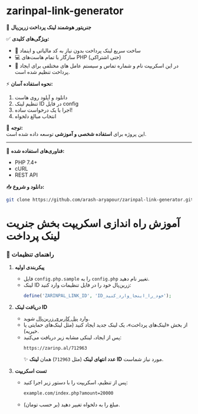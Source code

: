 # zarinpal-link-generator
🔗 **جنریتور هوشمند لینک پرداخت زرین‌پال**  

✅ **ویژگی‌های کلیدی:**  
- 🚀 ساخت سریع لینک پرداخت بدون نیاز به کد مالیاتی و اینماد  
- 💻 سازگار با تمام هاست‌های PHP (حتی اشتراکی)  
- 📱 در این اسکریپت نام و شماره تماس و سیستم عامل های مختلفی برای ایجاد پرداخت تنظیم شده است. 

⚡ **نحوه استفاده آسان:**  
1. دانلود و آپلود روی هاست  
2. تنظیم لینک ID در فایل config  
3. اجرا با یک درخواست ساده!  
4. انتخاب مبالغ دلخواه 

📢 **توجه:**  
این پروژه برای **استفاده شخصی و آموزشی** توسعه داده شده است.  

---  
🔧 **فناوری‌های استفاده شده:**  
- PHP 7.4+  
- cURL  
- REST API  

📥 **دانلود و شروع:**  
```bash
git clone https://github.com/arash-aryapour/zarinpal-link-generator.git
```
# آموزش راه اندازی اسکریپت بخش جنریت لینک پرداخت
### 🔧 راهنمای تنظیمات

1. **پیکربندی اولیه**  
   - فایل `config.php.sample` را به `config.php` تغییر نام دهید.  
   - لینک ID زرین‌پال خود را در فایل تنظیمات وارد کنید:  
     ```php
     define('ZARINPAL_LINK_ID', 'ID_خود_را_اینجا_وارد_کنید');
     ```

2. **دریافت لینک ID**  
   - وارد [پنل کاربری زرین‌پال](https://www.zarinpal.com) شوید.  
   - از بخش «لینک‌های پرداخت»، یک لینک جدید ایجاد کنید (مثل لینک‌های حمایتی یا خیریه).  
   - پس از ایجاد، لینکی مشابه زیر دریافت می‌کنید:  
     ```
     https://zarinp.al/712963
     ```  
     ✨ **عدد انتهای لینک** (مثل `712963`) همان **لینک ID** مورد نیاز شماست.  

3. **تست اسکریپت**  
   - پس از تنظیم، اسکریپت را با دستور زیر اجرا کنید:  
     ```bash
     example.com/index.php?amount=20000
     ```
   - مبلغ را به دلخواه تغییر دهید (بر حسب تومان).
 

